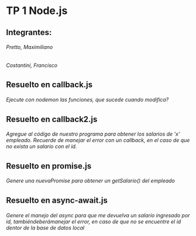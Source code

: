 # TP 1 Node.js
## Integrantes: 
###### Pretto, Maximiliano
###### Costantini, Francisco

## Resuelto en **callback.js**
###### Ejecute	con	nodemon	las	funciones, que sucede cuando	modifica?

## Resuelto en **callback2.js**
###### Agregue al código de nuestro programa para obtener los salarios de 'x' empleado. Recuerde de manejar el error con un callback, en el caso de que no exista un salario con el id.

## Resuelto en **promise.js**
###### Genere una nuevaPromise para obtener un getSalario() del empleado

## Resuelto en **async-await.js**
###### Genere el manejo del async para que me devuelva un salario ingresado por id, tambiéndeberámanejar el error, en caso de que no se encuentre el id dentor de la base de datos local
